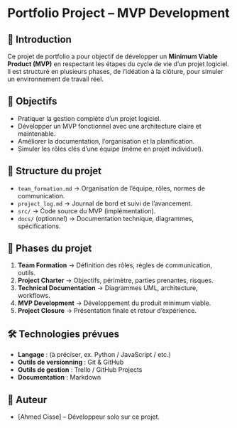 # Portfolio Project – MVP Development

## 📌 Introduction
Ce projet de portfolio a pour objectif de développer un **Minimum Viable Product (MVP)** en respectant les étapes du cycle de vie d’un projet logiciel.  
Il est structuré en plusieurs phases, de l’idéation à la clôture, pour simuler un environnement de travail réel.

## 🎯 Objectifs
- Pratiquer la gestion complète d’un projet logiciel.
- Développer un MVP fonctionnel avec une architecture claire et maintenable.
- Améliorer la documentation, l’organisation et la planification.
- Simuler les rôles clés d’une équipe (même en projet individuel).

## 📂 Structure du projet
- `team_formation.md` → Organisation de l’équipe, rôles, normes de communication.  
- `project_log.md` → Journal de bord et suivi de l’avancement.  
- `src/` → Code source du MVP (implémentation).  
- `docs/` (optionnel) → Documentation technique, diagrammes, spécifications.  

## 🚀 Phases du projet
1. **Team Formation** → Définition des rôles, règles de communication, outils.  
2. **Project Charter** → Objectifs, périmètre, parties prenantes, risques.  
3. **Technical Documentation** → Diagrammes UML, architecture, workflows.  
4. **MVP Development** → Développement du produit minimum viable.  
5. **Project Closure** → Présentation finale et retour d’expérience.  

## 🛠️ Technologies prévues
- **Langage** : (à préciser, ex. Python / JavaScript / etc.)  
- **Outils de versionning** : Git & GitHub  
- **Outils de gestion** : Trello / GitHub Projects  
- **Documentation** : Markdown  

## 👤 Auteur
- [Ahmed Cisse] – Développeur solo sur ce projet.  
